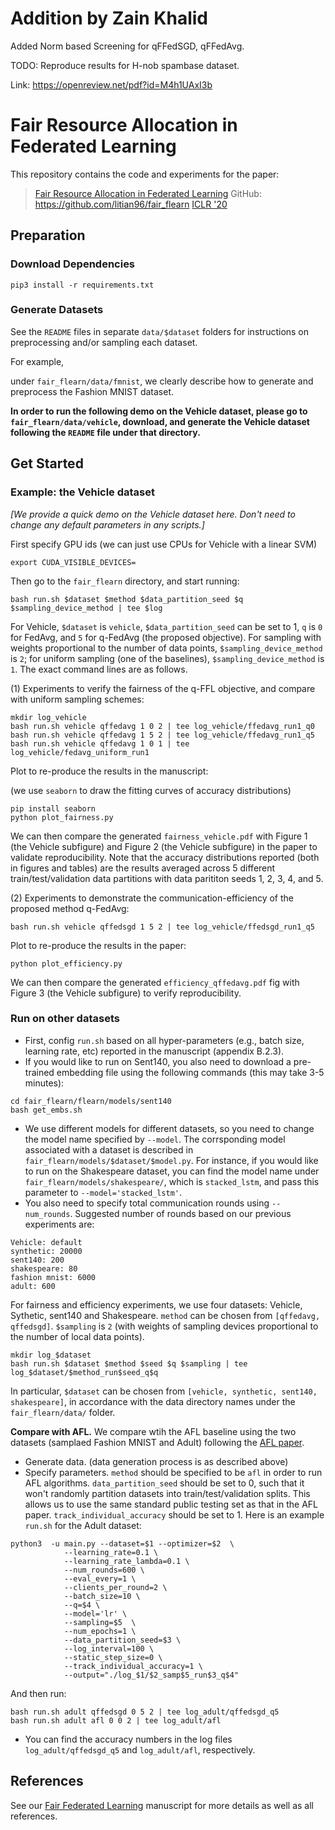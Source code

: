 # Addition by Zain Khalid

Added Norm based Screening for qFFedSGD, qFFedAvg.

TODO: Reproduce results for H-nob spambase dataset.

Link: https://openreview.net/pdf?id=M4h1UAxI3b

 

# Fair Resource Allocation in Federated Learning


This repository contains the code and experiments for the paper:

> [Fair Resource Allocation in Federated Learning](https://openreview.net/forum?id=ByexElSYDr)
> GitHub: https://github.com/litian96/fair_flearn
> [ICLR '20](https://iclr.cc/)


## Preparation

### Download Dependencies

```
pip3 install -r requirements.txt
```


### Generate Datasets

See the `README` files in separate `data/$dataset` folders for instructions on preprocessing and/or sampling each dataset.

For example,

under ```fair_flearn/data/fmnist```, we clearly describe how to generate and preprocess the Fashion MNIST dataset.


**In order to run the following demo on the Vehicle dataset, please go to `fair_flearn/data/vehicle`, download, and generate the Vehicle dataset following the `README` file under that directory.**

## Get Started

### Example: the Vehicle dataset

*[We provide a quick demo on the Vehicle dataset here. Don't need to change any default parameters in any scripts.]*

First specify GPU ids (we can just use CPUs for Vehicle with a linear SVM)

```
export CUDA_VISIBLE_DEVICES=

```
Then go to the `fair_flearn` directory, and start running:

```
bash run.sh $dataset $method $data_partition_seed $q $sampling_device_method | tee $log
```
For Vehicle, `$dataset` is `vehicle`, `$data_partition_seed` can be set to 1, `q` is `0` for FedAvg, and `5` for q-FedAvg (the proposed objective). For sampling with weights proportional to the number of data points, `$sampling_device_method` is `2`; for uniform sampling (one of the baselines), `$sampling_device_method` is `1`. The exact command lines are as follows.

(1) Experiments to verify the fairness of the q-FFL objective, and compare with uniform sampling schemes:

```
mkdir log_vehicle
bash run.sh vehicle qffedavg 1 0 2 | tee log_vehicle/ffedavg_run1_q0
bash run.sh vehicle qffedavg 1 5 2 | tee log_vehicle/ffedavg_run1_q5
bash run.sh vehicle qffedavg 1 0 1 | tee log_vehicle/fedavg_uniform_run1

```

Plot to re-produce the results in the manuscript:

(we use `seaborn` to draw the fitting curves of accuracy distributions)

```
pip install seaborn
python plot_fairness.py
```

We can then compare the generated `fairness_vehicle.pdf` with Figure 1 (the Vehicle subfigure) and Figure 2 (the Vehicle subfigure) in the paper to validate reproducibility. Note that the accuracy distributions reported (both in figures and tables) are the results averaged across 5 different train/test/validation data partitions with data parititon seeds 1, 2, 3, 4, and 5.

(2) Experiments to demonstrate the communication-efficiency of the proposed method q-FedAvg:

```
bash run.sh vehicle qffedsgd 1 5 2 | tee log_vehicle/ffedsgd_run1_q5
```

Plot to re-produce the results in the paper:

```
python plot_efficiency.py
```

We can then compare the generated `efficiency_qffedavg.pdf` fig with Figure 3 (the Vehicle subfigure) to verify reproducibility.

### Run on other datasets

* First, config `run.sh` based on all hyper-parameters (e.g., batch size, learning rate, etc) reported in the manuscript (appendix B.2.3). 
* If you would like to run on Sent140, you also need to download a pre-trained embedding file using the following commands (this may take 3-5 minutes):

```
cd fair_flearn/flearn/models/sent140
bash get_embs.sh
```
* We use different models for different datasets, so you need to change the model name specified by `--model`. The corrsponding model associated with a dataset is described in `fair_flearn/models/$dataset/$model.py`. For instance, if you would like to run on the Shakespeare dataset, you can find the model name under `fair_flearn/models/shakespeare/`, which is `stacked_lstm`, and pass this parameter to `--model='stacked_lstm'`. 
* You also need to specify total communication rounds using `--num_rounds`. Suggested number of rounds based on our previous experiments are:

```
Vehicle: default
synthetic: 20000
sent140: 200
shakespeare: 80
fashion mnist: 6000
adult: 600
```

For fairness and efficiency experiments, we use four datasets: Vehicle, Sythetic, sent140 and Shakespeare. `method` can be chosen from `[qffedavg, qffedsgd]`. `$sampling` is `2` (with weights of sampling devices proportional to the number of local data points).

```
mkdir log_$dataset
bash run.sh $dataset $method $seed $q $sampling | tee log_$dataset/$method_run$seed_q$q
```

In particular, `$dataset` can be chosen from `[vehicle, synthetic, sent140, shakespeare]`, in accordance with the data directory names under the `fair_flearn/data/` folder.

**Compare with AFL.** We compare wtih the AFL baseline using the two datasets (samplaed Fashion MNIST and Adult) following the [AFL paper](https://arxiv.org/abs/1902.00146). 

* Generate data. (data generation process is as described above) 
* Specify parameters. `method` should be specified to be `afl` in order to run AFL algorithms. `data_partition_seed` should be set to 0, such that it won't randomly partition datasets into train/test/validation splits. This allows us to use the same standard public testing set as that in the AFL paper. `track_individual_accuracy` should be set to 1. Here is an example `run.sh` for the Adult dataset:

```
python3  -u main.py --dataset=$1 --optimizer=$2  \
            --learning_rate=0.1 \
            --learning_rate_lambda=0.1 \
            --num_rounds=600 \
            --eval_every=1 \
            --clients_per_round=2 \
            --batch_size=10 \
            --q=$4 \
            --model='lr' \
            --sampling=$5  \
            --num_epochs=1 \
            --data_partition_seed=$3 \
            --log_interval=100 \
            --static_step_size=0 \
            --track_individual_accuracy=1 \
            --output="./log_$1/$2_samp$5_run$3_q$4"
```
And then run:

```
bash run.sh adult qffedsgd 0 5 2 | tee log_adult/qffedsgd_q5
bash run.sh adult afl 0 0 2 | tee log_adult/afl
```
* You can find the accuracy numbers in the log files `log_adult/qffedsgd_q5` and `log_adult/afl`, respectively. 



## References

See our [Fair Federated Learning](https://openreview.net/pdf?id=ByexElSYDr)  manuscript for more details as well as all references.
